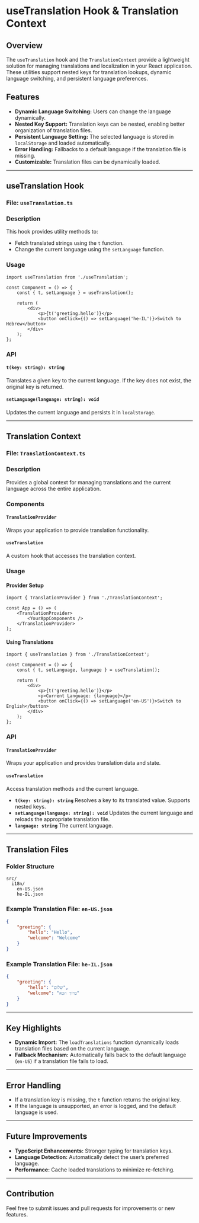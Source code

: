 # useTranslation Hook & Translation Context

## Overview
The `useTranslation` hook and the `TranslationContext` provide a lightweight solution for managing translations and localization in your React application. These utilities support nested keys for translation lookups, dynamic language switching, and persistent language preferences.

## Features
- **Dynamic Language Switching:** Users can change the language dynamically.
- **Nested Key Support:** Translation keys can be nested, enabling better organization of translation files.
- **Persistent Language Setting:** The selected language is stored in `localStorage` and loaded automatically.
- **Error Handling:** Fallbacks to a default language if the translation file is missing.
- **Customizable:** Translation files can be dynamically loaded.

---

## useTranslation Hook

### File: `useTranslation.ts`

### Description
This hook provides utility methods to:
- Fetch translated strings using the `t` function.
- Change the current language using the `setLanguage` function.

### Usage
```tsx
import useTranslation from './useTranslation';

const Component = () => {
    const { t, setLanguage } = useTranslation();

    return (
        <div>
            <p>{t('greeting.hello')}</p>
            <button onClick={() => setLanguage('he-IL')}>Switch to Hebrew</button>
        </div>
    );
};
```

### API
#### `t(key: string): string`
Translates a given key to the current language. If the key does not exist, the original key is returned.

#### `setLanguage(language: string): void`
Updates the current language and persists it in `localStorage`.

---

## Translation Context

### File: `TranslationContext.ts`

### Description
Provides a global context for managing translations and the current language across the entire application.

### Components
#### `TranslationProvider`
Wraps your application to provide translation functionality.

#### `useTranslation`
A custom hook that accesses the translation context.

### Usage

#### Provider Setup
```tsx
import { TranslationProvider } from './TranslationContext';

const App = () => (
    <TranslationProvider>
        <YourAppComponents />
    </TranslationProvider>
);
```

#### Using Translations
```tsx
import { useTranslation } from './TranslationContext';

const Component = () => {
    const { t, setLanguage, language } = useTranslation();

    return (
        <div>
            <p>{t('greeting.hello')}</p>
            <p>Current Language: {language}</p>
            <button onClick={() => setLanguage('en-US')}>Switch to English</button>
        </div>
    );
};
```

### API
#### `TranslationProvider`
Wraps your application and provides translation data and state.

#### `useTranslation`
Access translation methods and the current language.

- **`t(key: string): string`**
  Resolves a key to its translated value. Supports nested keys.
- **`setLanguage(language: string): void`**
  Updates the current language and reloads the appropriate translation file.
- **`language: string`**
  The current language.

---

## Translation Files

### Folder Structure
```
src/
  i18n/
    en-US.json
    he-IL.json
```

### Example Translation File: `en-US.json`
```json
{
    "greeting": {
        "hello": "Hello",
        "welcome": "Welcome"
    }
}
```

### Example Translation File: `he-IL.json`
```json
{
    "greeting": {
        "hello": "שלום",
        "welcome": "ברוך הבא"
    }
}
```

---

## Key Highlights
- **Dynamic Import:** The `loadTranslations` function dynamically loads translation files based on the current language.
- **Fallback Mechanism:** Automatically falls back to the default language (`en-US`) if a translation file fails to load.

---

## Error Handling
- If a translation key is missing, the `t` function returns the original key.
- If the language is unsupported, an error is logged, and the default language is used.

---

## Future Improvements
- **TypeScript Enhancements:** Stronger typing for translation keys.
- **Language Detection:** Automatically detect the user’s preferred language.
- **Performance:** Cache loaded translations to minimize re-fetching.

---

## Contribution
Feel free to submit issues and pull requests for improvements or new features.

